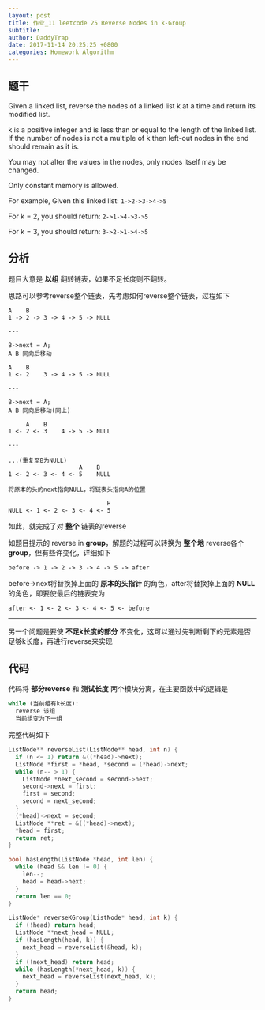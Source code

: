 ```yaml
---
layout: post
title: 作业_11 leetcode 25 Reverse Nodes in k-Group
subtitle: 
author: DaddyTrap
date: 2017-11-14 20:25:25 +0800
categories: Homework Algorithm
---
```


## 题干

Given a linked list, reverse the nodes of a linked list k at a time and return its modified list.

k is a positive integer and is less than or equal to the length of the linked list. If the number of nodes is not a multiple of k then left-out nodes in the end should remain as it is.

You may not alter the values in the nodes, only nodes itself may be changed.

Only constant memory is allowed.

For example,
Given this linked list: `1->2->3->4->5`

For k = 2, you should return: `2->1->4->3->5`

For k = 3, you should return: `3->2->1->4->5`

## 分析

题目大意是 **以组** 翻转链表，如果不足长度则不翻转。

思路可以参考reverse整个链表，先考虑如何reverse整个链表，过程如下

```plain
A    B
1 -> 2 -> 3 -> 4 -> 5 -> NULL

---

B->next = A;
A B 同向后移动

A    B
1 <- 2    3 -> 4 -> 5 -> NULL

---

B->next = A;
A B 同向后移动(同上)

     A    B
1 <- 2 <- 3    4 -> 5 -> NULL

---

...(重复至B为NULL)
                    A    B
1 <- 2 <- 3 <- 4 <- 5    NULL

将原本的头的next指向NULL，将链表头指向A的位置

                            H
NULL <- 1 <- 2 <- 3 <- 4 <- 5
```

如此，就完成了对 **整个** 链表的reverse

如题目提示的 reverse in **group**，解题的过程可以转换为 **整个地** reverse各个 **group**，但有些许变化，详细如下

```
before -> 1 -> 2 -> 3 -> 4 -> 5 -> after
```

before->next将替换掉上面的 **原本的头指针** 的角色，after将替换掉上面的 **NULL** 的角色，即要使最后的链表变为

```
after <- 1 <- 2 <- 3 <- 4 <- 5 <- before
```

---

另一个问题是要使 **不足k长度的部分** 不变化，这可以通过先判断剩下的元素是否足够k长度，再进行reverse来实现

## 代码

代码将 **部分reverse** 和 **测试长度** 两个模块分离，在主要函数中的逻辑是

```python
while (当前组有k长度):
  reverse 该组
  当前组变为下一组
```

完整代码如下

```c++
ListNode** reverseList(ListNode** head, int n) {
  if (n <= 1) return &((*head)->next);
  ListNode *first = *head, *second = (*head)->next;
  while (n-- > 1) {
    ListNode *next_second = second->next;
    second->next = first;
    first = second;
    second = next_second;
  }
  (*head)->next = second;
  ListNode **ret = &((*head)->next);
  *head = first;
  return ret;
}

bool hasLength(ListNode *head, int len) {
  while (head && len != 0) {
    len--;
    head = head->next;
  }
  return len == 0;
}

ListNode* reverseKGroup(ListNode* head, int k) {
  if (!head) return head;
  ListNode **next_head = NULL;
  if (hasLength(head, k)) {
    next_head = reverseList(&head, k);
  }
  if (!next_head) return head;
  while (hasLength(*next_head, k)) {
    next_head = reverseList(next_head, k);
  }
  return head;
}
```